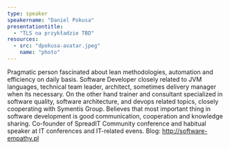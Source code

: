```yaml
---
type: speaker
speakername: "Daniel Pokusa"
presentationtitle: 
  - "TLS na przykładzie TBD"
resources:
  - src: "dpokusa-avatar.jpeg"
    name: "photo"
---
```

Pragmatic person fascinated about lean methodologies, automation and efficiency
on daily basis. Software Developer closely related to JVM languages,
technical team leader, architect, sometimes delivery manager when its necessary.
On the other hand trainer and consultant specialized in software quality,
software architecture, and devops related topics,
closely cooperating with Symentis Group. Believes that most important thing
in software development is good communication,
cooperation and knowledge sharing.
Co-founder of SpreadIT Community conference and habitual speaker at IT
conferences and IT-related evens. Blog: http://software-empathy.pl
